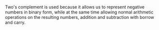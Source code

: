 Two's complement is used because it allows us to represent negative numbers in binary form, while at the same time allowing normal arithmetic operations on the resulting
numbers, addition and subtraction with borrow and carry. 
